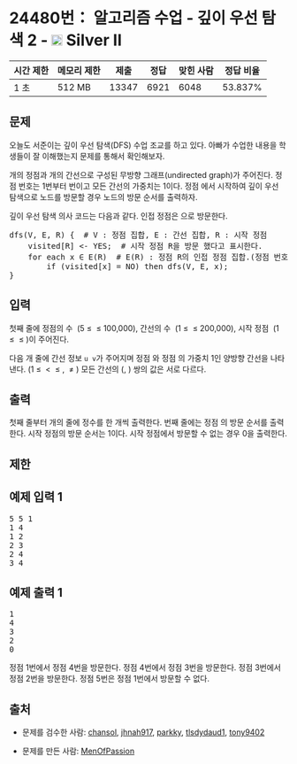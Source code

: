 # 24480번： 알고리즘 수업 - 깊이 우선 탐색 2 - <img src="https://static.solved.ac/tier_small/9.svg" style="height:20px" /> Silver II



| 시간 제한 | 메모리 제한 | 제출 | 정답 | 맞힌 사람 | 정답 비율 |
| --- | --- | --- | --- | --- | --- |
| 1 초 | 512 MB | 13347 | 6921 | 6048 | 53.837% |
## 문제

오늘도 서준이는 깊이 우선 탐색(DFS) 수업 조교를 하고 있다. 아빠가 수업한 내용을 학생들이 잘 이해했는지 문제를 통해서 확인해보자.

개의 정점과 개의 간선으로 구성된 무방향 그래프(undirected graph)가 주어진다. 정점 번호는 1번부터 번이고 모든 간선의 가중치는 1이다. 정점 에서 시작하여 깊이 우선 탐색으로 노드를 방문할 경우 노드의 방문 순서를 출력하자.

깊이 우선 탐색 의사 코드는 다음과 같다. 인접 정점은 으로 방문한다.

<pre>dfs(V, E, R) {  # V : 정점 집합, E : 간선 집합, R : 시작 정점
&nbsp;   visited[R] &lt;- YES;  # 시작 정점 R을 방문 했다고 표시한다.
&nbsp;   for each x ∈ E(R)  # E(R) : 정점 R의 인접 정점 집합.(정점 번호를 <strong>내림차순</strong>으로 방문한다)
        if (visited[x] = NO) then dfs(V, E, x);
}</pre>
## 입력

첫째 줄에 정점의 수  (5 ≤  ≤ 100,000), 간선의 수  (1 ≤  ≤ 200,000), 시작 정점  (1 ≤  ≤ )이 주어진다.

다음 개 줄에 간선 정보 <code>u v</code>가 주어지며 정점 와 정점 의 가중치 1인 양방향 간선을 나타낸다. (1 ≤  <  ≤ ,  ≠ ) 모든 간선의 (, ) 쌍의 값은 서로 다르다.

## 출력

첫째 줄부터 개의 줄에 정수를 한 개씩 출력한다. 번째 줄에는 정점 의 방문 순서를 출력한다. 시작 정점의 방문 순서는 1이다. 시작 정점에서 방문할 수 없는 경우 0을 출력한다.

## 제한

## 예제 입력 1

<pre>5 5 1
1 4
1 2
2 3
2 4
3 4
</pre>
## 예제 출력 1

<pre>1
4
3
2
0
</pre>
정점 1번에서 정점 4번을 방문한다. 정점 4번에서 정점 3번을 방문한다. 정점 3번에서 정점 2번을 방문한다. 정점 5번은 정점 1번에서 방문할 수 없다.

## 출처

- 문제를 검수한 사람: [chansol](/user/chansol), [jhnah917](/user/jhnah917), [parkky](/user/parkky), [tlsdydaud1](/user/tlsdydaud1), [tony9402](/user/tony9402)

- 문제를 만든 사람: [MenOfPassion](/user/MenOfPassion)